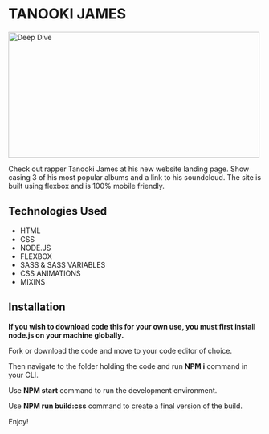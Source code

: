 # TANOOKI JAMES

<img src="https://github.com/Etchmon/etch-customs-1/blob/master/img/127.0.0.1_8080_%20(1).png" alt="Deep Dive" height="250" width="500">

Check out rapper Tanooki James at his new website landing page. Show casing 3 of his most popular albums and a link to his soundcloud. The site is built using flexbox and is 100% mobile friendly.

## Technologies Used

<ul>
    <li>HTML
    <li>CSS
    <li>NODE.JS
    <li>FLEXBOX
    <li>SASS & SASS VARIABLES
    <li>CSS ANIMATIONS
    <li>MIXINS
</ul>

## Installation

**If you wish to download code this for your own use, you must first install node.js on your machine globally.**

Fork or download the code and move to your code editor of choice.

Then navigate to the folder holding the code and run **NPM i** command in your CLI.

Use **NPM start** command to run the development environment.

Use **NPM run build:css** command to create a final version of the build.

Enjoy!
